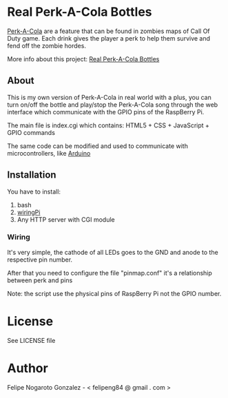 # Real Perk-A-Cola Bottles

[Perk-A-Cola](http://callofduty.wikia.com/wiki/Perk-a-Cola) are a feature that
can be found in zombies maps of Call Of Duty game. Each drink gives the player
a perk to help them survive and fend off the zombie hordes.

More info about this project: [Real Perk-A-Cola Bottles](http://felipeng.net/blog/projetos/real-perk-a-cola-bottles)

## About

This is my own version of Perk-A-Cola in real world with a plus, you can turn
on/off the bottle and play/stop the Perk-A-Cola song through the web interface
which communicate with the GPIO pins of the RaspBerry Pi.

The main file is index.cgi which contains: HTML5 + CSS + JavaScript + GPIO commands

The same code can be modified and used to communicate with microcontrollers,
like [Arduino](http://www.arduino.cc)

## Installation

You have to install:

1. bash
2. [wiringPi](http://wiringpi.com)
3. Any HTTP server with CGI module

### Wiring

It's very simple, the cathode of all LEDs goes to the GND and anode to the
respective pin number.

After that you need to configure the file "pinmap.conf" it's a relationship between
perk and pins

Note: the script use the physical pins of RaspBerry Pi not the GPIO number.

# License

See LICENSE file

# Author

Felipe Nogaroto Gonzalez - < felipeng84 @ gmail . com >
